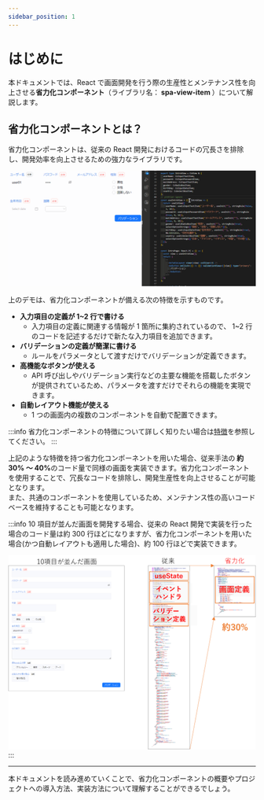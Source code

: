 ```yaml
---
sidebar_position: 1
---
```


# はじめに

本ドキュメントでは、React で画面開発を行う際の生産性とメンテナンス性を向上させる<strong>省力化コンポーネント</strong>（ライブラリ名：<strong> spa-view-item </strong>）について解説します。

## 省力化コンポーネントとは？

省力化コンポーネントは、従来の React 開発におけるコードの冗長さを排除し、開発効率を向上させるための強力なライブラリです。

![デモ](../static/img/demo.gif)

上のデモは、省力化コンポーネントが備える次の特徴を示すものです。

- <strong>入力項目の定義が 1~2 行で書ける </strong>
  - 入力項目の定義に関連する情報が 1 箇所に集約されているので、 1~2 行のコードを記述するだけで新たな入力項目を追加できます。
- <strong>バリデーションの定義が簡潔に書ける </strong>
  - ルールをパラメータとして渡すだけでバリデーションが定義できます。
- <strong>高機能なボタンが使える </strong>
  - API 呼び出しやバリデーション実行などの主要な機能を搭載したボタンが提供されているため、パラメータを渡すだけでそれらの機能を実現できます。
- <strong>自動レイアウト機能が使える </strong>
  - 1 つの画面内の複数のコンポーネントを自動で配置できます。

:::info
省力化コンポーネントの特徴について詳しく知りたい場合は[特徴](./know-cs-component/features.md)を参照してください。
:::

上記のような特徴を持つ省力化コンポーネントを用いた場合、従来手法の<strong> 約 30% ～ 40%</strong>のコード量で同様の画面を実装できます。省力化コンポーネントを使用することで、冗長なコードを排除し、開発生産性を向上させることが可能となります。<br/>
また、共通のコンポーネントを使用しているため、メンテナンス性の高いコードベースを維持することも可能となります。

:::info
10 項目が並んだ画面を開発する場合、従来の React 開発で実装を行った場合のコード量は約 300 行ほどになりますが、省力化コンポーネントを用いた場合(かつ自動レイアウトも適用した場合)、約 100 行ほどで実装できます。

![コード量の比較](../static/img/code_compare.png)
:::

<hr />
本ドキュメントを読み進めていくことで、省力化コンポーネントの概要やプロジェクトへの導入方法、実装方法について理解することができるでしょう。
